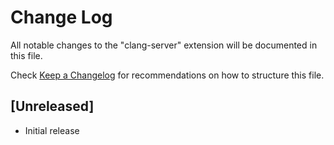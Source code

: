 # Change Log
All notable changes to the "clang-server" extension will be documented in this file.

Check [Keep a Changelog](http://keepachangelog.com/) for recommendations on how to structure this file.

## [Unreleased]
- Initial release